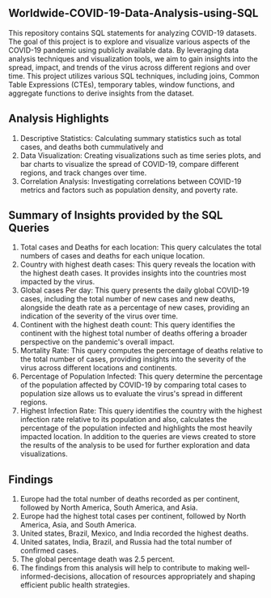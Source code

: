 ## Worldwide-COVID-19-Data-Analysis-using-SQL
This repository contains SQL statements for analyzing COVID-19 datasets. The goal of this project is to explore and visualize various aspects of the COVID-19 pandemic using publicly available data. By leveraging data analysis techniques and visualization tools, we aim to gain insights into the spread, impact, and trends of the virus across different regions and over time. This project utilizes various SQL techniques, including joins, Common Table Expressions (CTEs), temporary tables, window functions, and aggregate functions to derive insights from the dataset. 
## Analysis Highlights
1. Descriptive Statistics: Calculating summary statistics such as total cases, and deaths both cummulatively and 
2. Data Visualization: Creating visualizations such as time series plots, and bar charts to visualize the spread of COVID-19, compare different regions, and track changes over time.
3. Correlation Analysis: Investigating correlations between COVID-19 metrics and factors such as population density, and poverty rate.
## Summary of Insights provided by the SQL Queries
1. Total cases and Deaths for each location: This query calculates the total numbers of cases and deaths for each unique location.
2. Country with highest death cases: This query reveals the location with the highest death cases. It provides insights into the countries most impacted by the virus.
3. Global cases Per day: This query presents the daily global COVID-19 cases, including the total number of new cases and new deaths, alongside the death rate as a percentage of new cases, providing an indication of the severity of the virus over time.
4. Continent with the highest death count: This query identifies the continent with the highest total number of deaths offering a broader perspective on the pandemic's overall impact.
5. Mortality Rate: This query computes the percentage of deaths relative to the total number of cases, providing insights into the severity of the virus across different locations and continents.
6. Percentage of Population Infected: This query determine the percentage of the population affected by COVID-19 by comparing total cases to population size allows us to evaluate the virus's spread in different regions.
7. Highest Infection Rate: This query identifies the country with the highest infection rate relative to its population and also, calculates the percentage of the population infected and highlights the most heavily impacted location.
In addition to the queries are views created to store the results of the analysis to be used for further exploration and data visualizations.
## Findings
1. Europe had the total number of deaths recorded as per continent, followed by North America, South America, and Asia.
2. Europe had the highest total cases per continent, followed by North America, Asia, and South America.
3. United states, Brazil, Mexico, and India recorded the highest deaths.
4. United satates, India, Brazil, and Russia had the total number of confirmed cases.
5. The global percentage death was 2.5 percent.
6. The findings from this analysis will help to contribute to making well-informed-decisions, allocation of resources appropriately and shaping efficient public health strategies.
